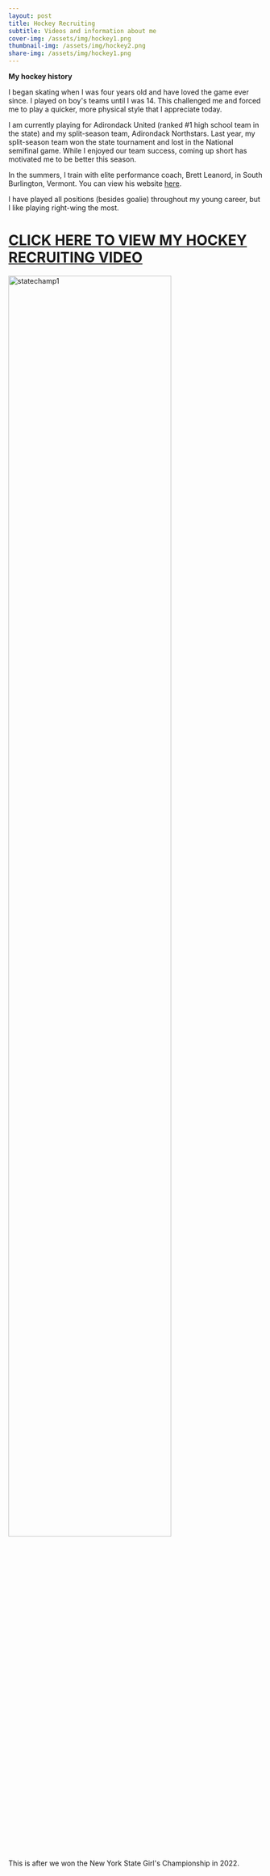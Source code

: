 ```yaml
---
layout: post
title: Hockey Recruiting
subtitle: Videos and information about me
cover-img: /assets/img/hockey1.png
thumbnail-img: /assets/img/hockey2.png
share-img: /assets/img/hockey1.png
---
```


**My hockey history**

I began skating when I was four years old and have loved the game ever since. I played on boy's teams until I was 14. This challenged me and forced me to play a quicker, more physical style that I appreciate today. 

I am currently playing for Adirondack United (ranked #1 high school team in the state) and my split-season team, Adirondack Northstars. Last year, my split-season team won the state tournament and lost in the National semifinal game. While I enjoyed our team success, coming up short has motivated me to be better this season. 

In the summers, I train with elite performance coach, Brett Leanord, in South Burlington, Vermont. You can view his website [here](https://leonardhockey.com/). 

I have played all positions (besides goalie) throughout my young career, but I like playing right-wing the most.

# [CLICK HERE TO VIEW MY HOCKEY RECRUITING VIDEO](https://www.youtube.com/watch?v=ppN7CWXyyY0)



<img width="80%" alt="statechamp1" src="https://user-images.githubusercontent.com/122045871/216217392-e3e6e696-7689-44cc-afb6-966d1798c5c6.png">

This is after we won the New York State Girl's Championship in 2022. 